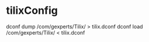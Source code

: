 # tilixConfig

dconf dump /com/gexperts/Tilix/ > tilix.dconf
dconf load /com/gexperts/Tilix/ < tilix.dconf
